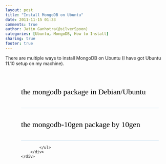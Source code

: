 ```yaml
---
layout: post
title: "Install MongoDB on Ubuntu"
date: 2011-11-15 01:33
comments: true
author: Jatin Ganhotra(@silverSpoon)
categories: [Ubuntu, MongoDB, How to Install]
sharing: true
footer: true
---
```

<script type="text/javascript" src="http://ajax.googleapis.com/ajax/libs/jquery/1.6.4/jquery.min.js"></script>
<script src="{{ root_url }}/javascripts/jquery.accordion.js"></script>
<script src="{{ root_url }}/javascripts/jquery.easing.1.3.js"></script>
<script type="text/javascript">
  $(function() {			
    var $j = jQuery.noConflict();
    $j('#st-accordion').accordion({
      oneOpenedItem	: true
    });
  });
</script>

<div class="container">
There are multiple ways to install MongoDB on Ubuntu (I have got Ubuntu 11.10 setup on my machine).
<div class="wrapper">
    <div id="st-accordion" class="st-accordion">
    <ul>
      <li>
    <a href="#">the mongodb package in Debian/Ubuntu<span class="st-arrow">Open or Close</span></a>
    <div class="st-content">
        On running
        {% codeblock %}
        sudo apt-cache show mongodb
        {% endcodeblock %}
        it will print out a lot of information about the package like
```
Package: mongodb
Architecture: i386
Version: 1:1.8.2-1ubuntu1
Depends: mongodb-server, mongodb-dev
Filename: pool/universe/m/mongodb/mongodb_1.8.2-1ubuntu1_i386.deb
```
        If you carefully notice, the version is outdated. If you wish to install it, run
        {% codeblock %}
        sudo apt-get install mongodb
        {% endcodeblock %}
        and mongodb will be installed for you alongwith<br/><em>libmozjs185-1.0 mongodb-clients mongodb-dev mongodb-server</em>
        </div>
    </li>
    <li>
        <a href="#">the mongodb-10gen package by 10gen<span class="st-arrow">Open or Close</span></a>
        <div class="st-content">

        To install the mongodb-10gen package, corresponding to the latest stable release, follow the instructions as follows:<br/>
        
        + Add the GPG key:
        {% codeblock %}
        sudo apt-key adv --keyserver keyserver.ubuntu.com --recv 7F0CEB10
        {% endcodeblock %}

        + Add this line verbatim to your <strong>/etc/apt/sources.list</strong>
``` ruby /etc/apt/sources.list
# if you are on older Ubuntus
deb http://downloads-distro.mongodb.org/repo/debian-sysvinit dist 10gen
# On new Ubuntus, add this
deb http://downloads-distro.mongodb.org/repo/ubuntu-upstart dist 10gen
```

        + Update the sources
        {% codeblock %}
        sudo apt-get update
        {% endcodeblock %}

        + Install the desired package(latest stable or latest development release)
        {% codeblock %}
        sudo apt-get install mongodb-10gen
        {% endcodeblock %}
            
        For more detailed guide on this, refer to <a href="http://www.mongodb.org/display/DOCS/Ubuntu+and+Debian+packages">MongoDB guide for Ubuntu and Debian packages</a>

        </div>
    </li>
		<li>
      <a href="#">Unix binaries<span class="st-arrow">Open or Close</span></a>
      <div class="st-content">
32-bit
``` javascript
$ # replace "2.0.1" in the url below with the version you want
$ curl http://downloads.mongodb.org/linux/mongodb-linux-i686-2.0.1.tgz > mongo.tgz
$ tar xzf mongo.tgz
```
64-bit
``` javascript
$ # replace "2.0.1" in the url below with the version you want
$ curl http://downloads.mongodb.org/linux/mongodb-linux-x86_64-2.0.1.tgz > mongo.tgz
$ tar xzf mongo.tgz
```          
      </div>
    </li>
		<li>
      <a href="#">Building from source<span class="st-arrow">Open or Close</span></a>
      <div class="st-content">
        + Install prerequisites
        For Ubuntu 10.04+ :<br/>
        (For older versions, refer <a href="http://www.mongodb.org/display/DOCS/Building+for+Linux"> MongoDB guide for building from source </a> )
``` javascript
apt-get -y install tcsh git-core scons g++
apt-get -y install libpcre++-dev libboost-dev libreadline-dev xulrunner-1.9.2-dev
apt-get -y install libboost-program-options-dev libboost-thread-dev libboost-filesystem-dev libboost-date-time-dev
```
        + Get source
``` javascript
git clone git://github.com/mongodb/mongo.git && cd mongo
git tag -l
git checkout r2.0.0
```
        + Build
        {% codeblock %}
        scons all
        {% endcodeblock %}
        + Install --prefix can be anywhere you want to contain your binaries e.g. /usr/local or /opt/mongo.
        {% codeblock %}
        scons --prefix=/opt/mongo install
        {% endcodeblock %}
    </div>
  </li>

            </ul>
        </div>
    </div>
</div>
<div>
<style type="text/css">
a{color:#000;text-decoration:none;}.wrapper{width:90%;max-width:800px;margin:30px auto;}.st-accordion{width:100%;min-width:270px;margin:0 auto;}.st-accordion ul li{height:100px;border-bottom:1px solid #c7deef;border-top:1px solid #fff;overflow:hidden;}.st-accordion ul li:first-child{border-top:none;}.st-accordion ul li > a{font-family:'Josefin Slab',Georgia, serif;text-shadow:1px 1px 1px #fff;font-size:24px;display:block;position:relative;line-height:100px;outline:none;-webkit-transition:color .2s ease-in-out;-moz-transition:color .2s ease-in-out;-o-transition:color .2s ease-in-out;-ms-transition:color .2s ease-in-out;transition:color .2s ease-in-out;}.st-accordion ul li > a span{background:transparent url({{ root_url }}/images/down.png) no-repeat center center;text-indent:-9000px;width:26px;height:14px;position:absolute;top:50%;right:-26px;margin-top:-7px;opacity:0;-webkit-transition:all .2s ease-in-out;-moz-transition:all .2s ease-in-out;-o-transition:all .2s ease-in-out;-ms-transition:all .2s ease-in-out;transition:all .2s ease-in-out;}.st-accordion ul li > a:hover span{opacity:1;right:10px;}.st-accordion ul li.st-open > a span{-webkit-transform:rotate(180deg);-moz-transform:rotate(180deg);transform:rotate(180deg);right:10px;opacity:1;}.st-content{padding:5px 0 30px;}.st-content p{font-size:16px;font-family:Georgia, serif;font-style:italic;line-height:28px;padding:0 4px 15px;}.st-content img{width:125px;border-right:1px solid #fff;border-bottom:1px solid #fff;}.st-accordion ul li > a:hover,.st-accordion ul li.st-open > a{color:#1693eb;}@media screen and max-width 320px{.st-accordion ul li > a{font-size:36px;}}
</style>
</div>

